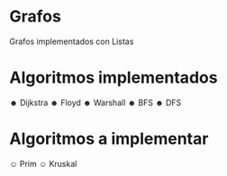 # Grafos

Grafos implementados con Listas

# Algoritmos implementados

☻ Dijkstra
☻ Floyd
☻ Warshall
☻ BFS
☻ DFS

# Algoritmos a implementar

☺ Prim
☺ Kruskal
